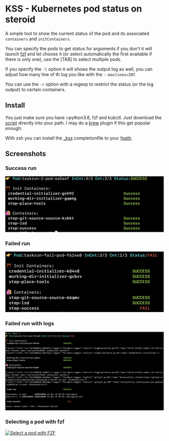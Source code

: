 # KSS - Kubernetes pod status on steroid

A simple tool to show the current status of the pod and its associated `containers` and `initContainers`.

You can specify the pods to get status for arguments if you don't it will launch [fzf](https://github.com/junegunn/fzf) and let choose it (or select automatically the first available if there is only one), use the [TAB] to select multiple pods.

If you specify the `-l` option it will shows the output log as well, you can adjust how many line of th log you like with the `--maxlines=INT`.

You can use the `-r` option with a regexp to restrict the status (or the log output) to certain containers.

## Install

You just make sure you have >python3.6, fzf and kubctl. Just download the [script](https://raw.githubusercontent.com/chmouel/kss/master/kss) directly into your path. I may do a [krew](https://github.com/kubernetes-sigs/krew) plugin if this get popular enough.

With zsh you can install the [_kss](./_kss) completionfile  to your [fpath](https://unix.stackexchange.com/a/33898).

## Screenshots

### Success run

![Success run](.screenshots/success.png)

### Failed run

![Fail run](.screenshots/failure.png)

### Failed run with logs

![Fail run](.screenshots/logging.png)

### Selecting a pod with fzf

[![Select a pod with FZF](https://asciinema.org/a/XhSTVsivuePNGpQx4DU0m0lWS.png)](https://asciinema.org/a/XhSTVsivuePNGpQx4DU0m0lWS)
